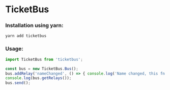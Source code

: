 # TicketBus

### Installation using yarn:
```
yarn add ticketbus
```

### Usage:
```javascript
import TicketBus from 'ticketbus';

const bus = new TicketBus.Bus();
bus.addRelay('nameChanged', () => { console.log('Name changed, this fn will be called on bus.send()'); });
console.log(bus.getRelays());
bus.send();
```
